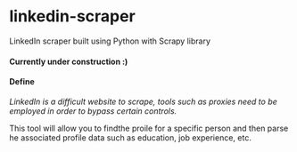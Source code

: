 # linkedin-scraper
LinkedIn scraper built using Python with Scrapy library

#### Currently under construction :)

#### Define
*LinkedIn is a difficult website to scrape, tools such as proxies need to be employed in order to bypass certain controls.*

This tool will allow you to findthe proile for a specific person and then parse he associated profile data such as education, job experience, etc.

